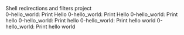 Shell redirections and filters project   
0-hello_world: Print Hello
0-hello_world: Print Hello
0-hello_world: Print hello
0-hello_world: Print hello
0-hello_world: Print hello world
0-hello_world: Print hello world

